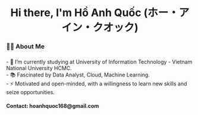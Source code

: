 <h1 align="center">Hi there, I'm Hồ Anh Quốc (ホー・アイン・クオック)</h1>

###

<h3 align="left">👩‍💻  About Me</h3>

###

<p align="left">- 🔭 I’m currently studying at University of Information Technology - Vietnam National University HCMC.<br>- 📚 Fascinated by Data Analyst, Cloud, Machine Learning.<br>- ⚡ Motivated and open-minded, with a willingness to learn new skills and seize opportunities.</p>

<h4 align="left">Contact: hoanhquoc168@gmail.com</h4>

###
